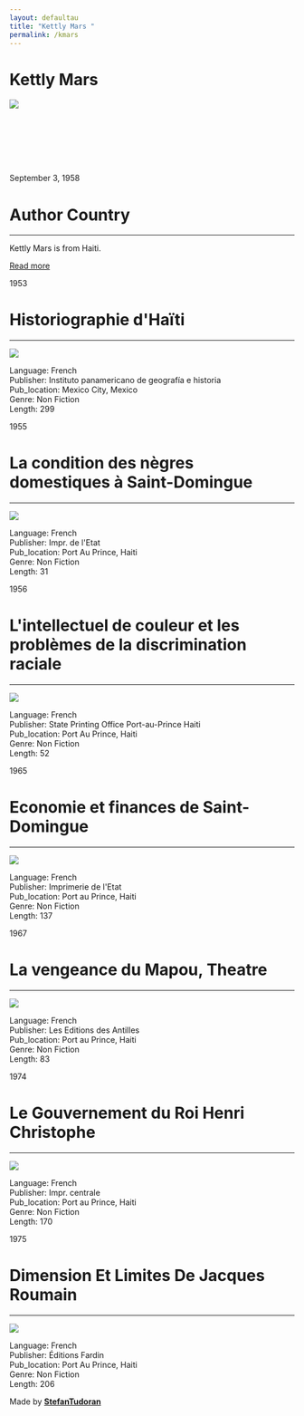 ```yaml
---
layout: defaultau
title: "Kettly Mars "
permalink: /kmars
---
```

<!-- partial:index.partial.html -->
<div class="content">
    <h1>Kettly Mars </h1>
    <div class="quote">
        <div><img src="http://smallaxe.net/sites/small-axe/files/Kettly-MARS-photo-1-200x300.jpg" class="logo"></div>
    </div>
    <div class="timeline">
        <div style="padding-bottom:100px;"></div>
        <div class="block">
            <div class="date right"><p class="right"> September 3, 1958 </p></div>
            <div class="dot"></div>
            <div class="left first">
                <h1>Author Country</h1><hr>
            <p> Kettly Mars  is from Haiti.</p>
                <a href="https://en.wikipedia.org/wiki/Kettly_Mars" target="_blank">Read more</a>
            </div>
        </div>
        <div class="block">
            <div class="date left"><p class="left">1953</p></div>
            <div class="dot"></div>
            <div class="right">
                <h1>Historiographie d'Haïti</h1><hr>
                <p><img src="https://books.google.dm/books/content?id=0V0RAAAAIAAJ&printsec=frontcover&img=1&zoom=1&imgtk=AFLRE72kLEC00CUSm1Nv0NkHqpJO4rGJ5WHE9pNfbHvippSCzKq4Qh09gE4UJzX85ewJ24ZvsneFbRJ9m4nZc4O6HQgj5LYFRgT5XoeCZRDsSuBw9cMJ-aCcTIUYmW2xmXLx6Hh7fwTJ"></p>
                <p>
                Language: French<br/>
                Publisher: Instituto panamericano de geografía e historia<br/>
                Pub_location: Mexico City, Mexico<br/>
                Genre: Non Fiction<br/>
                Length: 299</p>
            </div>
        </div>
        <div class="block">
            <div class="date right"><p class="right">1955</p></div>
            <div class="dot"></div>
            <div class="left hide">
                <h1>La condition des nègres domestiques à Saint-Domingue</h1><hr>
                <p><img src="https://www.cairn.info/cover/width-204/DHS/DHS_043.jpg?fallback=true"></p>
                <p>Language: French<br/>
                Publisher: Impr. de l'Etat<br/>
                Pub_location: Port Au Prince, Haiti<br/>
                Genre: Non Fiction<br/>
                Length: 31</p>
            </div>
        </div>
        <div class="block">
            <div class="date left"><p class="left">1956</p></div>
            <div class="dot"></div>
            <div class="right">
                <h1>L'intellectuel de couleur et les problèmes de la discrimination raciale</h1><hr>
                <p><img src="https://pictures.abebooks.com/inventory/md/md30140383230.jpg"></p>
                <p>
                Language: French<br/>
                Publisher: State Printing Office Port-au-Prince Haiti<br/>
                Pub_location: Port Au Prince, Haiti<br/>
                Genre: Non Fiction<br/>
                Length: 52</p>
            </div>
        </div>
        <div class="block">
            <div class="date right"><p class="right">1965</p></div>
            <div class="dot"></div>
            <div class="left hide">
                <h1>Economie et finances de Saint-Domingue</h1><hr>
                <p><img src="https://media.istockphoto.com/id/478720334/photo/blank-book-cover-isolated-on-white.jpg?s=612x612&w=0&k=20&c=l8Dch6pNaoKglTP-h-VetdAOoxHWZgOQsDgRNkO5CE4="></p>
                <p>Language: French<br/>
                Publisher:  Imprimerie de l'Etat<br/>
                Pub_location: Port au Prince, Haiti<br/>
                Genre: Non Fiction <br/>
                Length: 137</p>
            </div>
        </div>
        <div class="block">
            <div class="date left"><p class="left">1967</p></div>
            <div class="dot"></div>
            <div class="right">
                <h1>La vengeance du Mapou, Theatre</h1><hr>
                <p><img src="https://books.google.com/books/content?id=2aszAQAAIAAJ&printsec=frontcover&img=1&zoom=1&imgtk=AFLRE71I3ggpKDnsZlCsqjG-BoZl7PuRgfU5JMA79qgDKFswQwHbvUOqk5lPptPMHvJ52iCVDGL2INvpPUaTfVGA5IQbXHcfDIJt4P75GIs-ifwJq-gKldbotyWjF2J70bwh62ZoQUQ8"></p>
                <p>
                Language: French<br/>
                Publisher: Les Editions des Antilles<br/>
                Pub_location: Port au Prince, Haiti<br/>
                Genre: Non Fiction<br/>
                Length: 83</p>
            </div>
        </div>
        <div class="block">
            <div class="date right"><p class="right">1974</p></div>
            <div class="dot"></div>
            <div class="left hide">
                <h1>Le Gouvernement du Roi Henri Christophe</h1><hr>
                <p><img src="https://media.istockphoto.com/id/599887350/vector/blank-book-cover-template-on-white-background.jpg?s=170667a&w=0&k=20&c=48oa6vH7SO4bGoD1yhHunzIzd3tfNZUWmGY2Y9sUMwA="></p>
                <p>Language: French<br/>
                Publisher: Impr. centrale<br/>
                Pub_location: Port au Prince, Haiti<br/>
                Genre: Non Fiction<br/>
                Length: 170</p>
            </div>
        </div>
        <div class="block">
            <div class="date left"><p class="left">1975</p></div>
            <div class="dot"></div>
            <div class="right">
                <h1>Dimension Et Limites De Jacques Roumain</h1><hr>
                <p><img src="https://pictures.abebooks.com/inventory/30454906031_2.jpg"></p>
                <p>
                Language: French<br/>
                Publisher: Éditions Fardin<br/>
                Pub_location: Port Au Prince, Haiti<br/>
                Genre: Non Fiction<br/>
                Length: 206</p>
            </div>
        </div>
        <div id="footer">
        <p id="copyright">Made by&nbsp;<strong><a href="https://www.linkedin.com/in/nicolae-stefan-tudoran-b02291127/" target="_blank">StefanTudoran</a></strong></p>
    </div>
</div>
<!-- partial -->
  <script src='https://cdnjs.cloudflare.com/ajax/libs/jquery/3.1.1/jquery.min.js'></script><script  src="assets/js/authorscript.js"></script>
